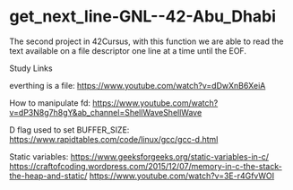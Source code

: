 # get_next_line-GNL--42-Abu_Dhabi

The second project in 42Cursus, with this function we are able to read the text available on a file descriptor one line at a time until the EOF.

Study Links

everthing is a file: https://www.youtube.com/watch?v=dDwXnB6XeiA

How to manipulate fd: https://www.youtube.com/watch?v=dP3N8g7h8gY&ab_channel=ShellWaveShellWave

D flag used to set BUFFER_SIZE: https://www.rapidtables.com/code/linux/gcc/gcc-d.html

Static variables: https://www.geeksforgeeks.org/static-variables-in-c/ https://craftofcoding.wordpress.com/2015/12/07/memory-in-c-the-stack-the-heap-and-static/
https://www.youtube.com/watch?v=3E-r4GfvWOI
